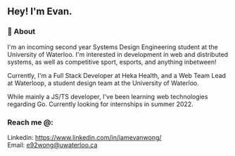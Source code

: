 ## Hey! I'm Evan.


### 🙌 About 

I'm an incoming second year Systems Design Engineering student at the University of Waterloo. I'm interested in development in web and distributed systems, as well as competitive sport, esports, and anything inbetween!

Currently, I'm a Full Stack Developer at Heka Health, and a Web Team Lead at Waterloop, a student design team at the University of Waterloo.

While mainly a JS/TS developer, I've been learning web technologies regarding Go. Currently looking for internships in summer 2022.

### Reach me @:
Linkedin: https://www.linkedin.com/in/iamevanwong/
<br>
Email: e92wong@uwaterloo.ca
